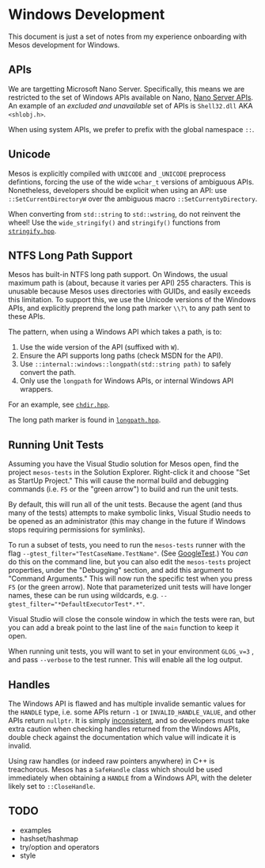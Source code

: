 Windows Development
===================

This document is just a set of notes from my experience onboarding with Mesos development for Windows.

APIs
----

We are targetting Microsoft Nano Server.
Specifically, this means we are restricted to the set of Windows APIs available on Nano,
[Nano Server APIs](https://msdn.microsoft.com/en-us/library/mt588480(v=vs.85).aspx).
An example of an *excluded and unavailable* set of APIs is `Shell32.dll` AKA `<shlobj.h>`.

When using system APIs, we prefer to prefix with the global namespace `::`.

Unicode
-------

Mesos is explicitly compiled with `UNICODE` and `_UNICODE` preprocess defintions,
forcing the use of the wide `wchar_t` versions of ambiguous APIs.
Nonetheless, developers should be explicit when using an API:
use `::SetCurrentDirectoryW` over the ambiguous macro `::SetCurrentyDirectory`.

When converting from `std::string` to `std::wstring`, do not reinvent the wheel!
Use the `wide_stringify()` and `stringify()` functions from [`stringify.hpp`](https://github.com/apache/mesos/blob/master/3rdparty/stout/include/stout/stringify.hpp).

NTFS Long Path Support
----------------------

Mesos has built-in NTFS long path support.
On Windows, the usual maximum path is (about, because it varies per API) 255 characters.
This is unusable because Mesos uses directories with GUIDs, and easily exceeds this limitation.
To support this, we use the Unicode versions of the Windows APIs,
and explicitly preprend the long path marker `\\?\` to any path sent to these APIs.

The pattern, when using a Windows API which takes a path, is to:

1. Use the wide version of the API (suffixed with `W`).
2. Ensure the API supports long paths (check MSDN for the API).
3. Use `::internal::windows::longpath(std::string path)` to safely convert the path.
4. Only use the `longpath` for Windows APIs, or internal Windows API wrappers.

For an example, see
[`chdir.hpp`](https://github.com/apache/mesos/blob/master/3rdparty/stout/include/stout/os/windows/chdir.hpp).

The long path marker is found in
[`longpath.hpp`](https://github.com/apache/mesos/blob/master/3rdparty/stout/include/stout/internal/windows/longpath.hpp).

Running Unit Tests
------------------

Assuming you have the Visual Studio solution for Mesos open,
find the project `mesos-tests` in the Solution Explorer.
Right-click it and choose "Set as StartUp Project."
This will cause the normal build and debugging commands
(i.e. `F5` or the "green arrow") to build and run the unit tests.

By default, this will run all of the unit tests.
Because the agent (and thus many of the tests) attempts to make symbolic links,
Visual Studio needs to be opened as an administrator
(this may change in the future if Windows stops requiring permissions for symlinks).

To run a subset of tests,
you need to run the `mesos-tests` runner with the flag
`--gtest_filter="TestCaseName.TestName"`.
(See [GoogleTest](https://github.com/google/googletest/blob/master/googletest/docs/AdvancedGuide.md#running-a-subset-of-the-tests).)
You _can_ do this on the command line,
but you can also edit the `mesos-tests` project properties,
under the "Debugging" section,
and add this argument to "Command Arguments."
This will now run the specific test when you press `F5` (or the green arrow).
Note that parameterized unit tests will have longer names,
these can be run using wildcards,
e.g. `--gtest_filter="*DefaultExecutorTest*.*"`.

Visual Studio will close the console window in which the tests were ran,
but you can add a break point to the last line of the `main` function to keep it open.

When running unit tests, you will want to set in your environment `GLOG_v=3` ,
and pass `--verbose` to the test runner. This will enable all the log output.

Handles
-------

The Windows API is flawed and has multiple invalide semantic values for the `HANDLE` type,
i.e. some APIs return `-1` or `INVALID_HANDLE_VALUE`, and other APIs return `nullptr`.
It is simply [inconsistent](https://blogs.msdn.microsoft.com/oldnewthing/20040302-00/?p=40443),
and so developers must take extra caution when checking handles returned from the Windows APIs,
double check against the documentation which value will indicate it is invalid.

Using raw handles (or indeed raw pointers anywhere) in C++ is treachorous.
Mesos has a `SafeHandle` class which should be used immediately when obtaining a `HANDLE`
from a Windows API, with the deleter likely set to `::CloseHandle`.

TODO
----
* examples
* hashset/hashmap
* try/option and operators
* style

